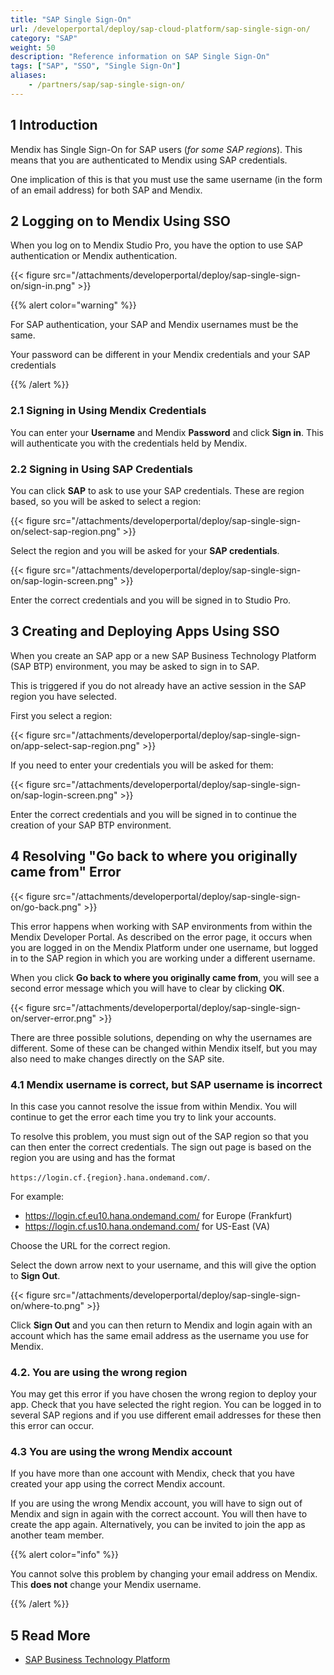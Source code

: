 ```yaml
---
title: "SAP Single Sign-On"
url: /developerportal/deploy/sap-cloud-platform/sap-single-sign-on/
category: "SAP"
weight: 50
description: "Reference information on SAP Single Sign-On"
tags: ["SAP", "SSO", "Single Sign-On"]
aliases:
    - /partners/sap/sap-single-sign-on/
---
```


## 1 Introduction

Mendix has Single Sign-On for SAP users (*for some SAP regions*). This means that you are authenticated to Mendix using SAP credentials.

One implication of this is that you must use the same username (in the form of an email address) for both SAP and Mendix.

## 2 Logging on to Mendix Using SSO

When you log on to Mendix Studio Pro, you have the option to use SAP authentication or Mendix authentication.

{{< figure src="/attachments/developerportal/deploy/sap-single-sign-on/sign-in.png" >}}

{{% alert color="warning" %}}

For SAP authentication, your SAP and Mendix usernames must be the same.

Your password can be different in your Mendix credentials and your SAP credentials

{{% /alert %}}

### 2.1 Signing in Using Mendix Credentials

You can enter your **Username** and Mendix **Password** and click **Sign in**. This will authenticate you with the credentials held by Mendix.

### 2.2 Signing in Using SAP Credentials

You can click **SAP** to ask to use your SAP credentials. These are region based, so you will be asked to select a region:

{{< figure src="/attachments/developerportal/deploy/sap-single-sign-on/select-sap-region.png" >}}

Select the region and you will be asked for your **SAP credentials**.

{{< figure src="/attachments/developerportal/deploy/sap-single-sign-on/sap-login-screen.png" >}}

Enter the correct credentials and you will be signed in to Studio Pro.

## 3 Creating and Deploying Apps Using SSO

When you create an SAP app or a new SAP Business Technology Platform (SAP BTP) environment, you may be asked to sign in to SAP.

This is triggered if you do not already have an active session in the SAP region you have selected.

First you select a region:

{{< figure src="/attachments/developerportal/deploy/sap-single-sign-on/app-select-sap-region.png" >}}

If you need to enter your credentials you will be asked for them:

{{< figure src="/attachments/developerportal/deploy/sap-single-sign-on/sap-login-screen.png" >}}

Enter the correct credentials and you will be signed in to continue the creation of your SAP BTP environment.

## 4 Resolving "Go back to where you originally came from" Error

{{< figure src="/attachments/developerportal/deploy/sap-single-sign-on/go-back.png" >}}

This error happens when working with SAP environments from within the Mendix Developer Portal. As described on the error page, it occurs when you are logged in on the Mendix Platform under one username, but logged in to the SAP region in which you are working under a different username.

When you click **Go back to where you originally came from**, you will see a second error message which you will have to clear by clicking **OK**.

{{< figure src="/attachments/developerportal/deploy/sap-single-sign-on/server-error.png" >}}

There are three possible solutions, depending on why the usernames are different. Some of these can be changed within Mendix itself, but you may also need to make changes directly on the SAP site.

### 4.1 Mendix username is correct, but SAP username is incorrect

In this case you cannot resolve the issue from within Mendix. You will continue to get the error each time you try to link your accounts.

To resolve this problem, you must sign out of the SAP region so that you can then enter the correct credentials. The sign out page is based on the region you are using and has the format

`https://login.cf.{region}.hana.ondemand.com/`. 

For example:

* https://login.cf.eu10.hana.ondemand.com/ for Europe (Frankfurt)
* https://login.cf.us10.hana.ondemand.com/ for US-East (VA)

Choose the URL for the correct region.

Select the down arrow next to your username, and this will give the option to **Sign Out**.

{{< figure src="/attachments/developerportal/deploy/sap-single-sign-on/where-to.png" >}}

Click **Sign Out** and you can then return to Mendix and login again with an account which has the same email address as the username you use for Mendix.

### 4.2. You are using the wrong region

You may get this error if you have chosen the wrong region to deploy your app. Check that you have selected the right region. You can be logged in to several SAP regions and if you use different email addresses for these then this error can occur.

### 4.3 You are using the wrong Mendix account

If you have more than one account with Mendix, check that you have created your app using the correct Mendix account.

If you are using the wrong Mendix account, you will have to sign out of Mendix and sign in again with the correct account. You will then have to create the app again. Alternatively, you can be invited to join the app as another team member.

{{% alert color="info" %}}

You cannot solve this problem by changing your email address on Mendix. This **does not** change your Mendix username.

{{% /alert %}}

## 5 Read More

* [SAP Business Technology Platform](/developerportal/deploy/sap-cloud-platform/)
